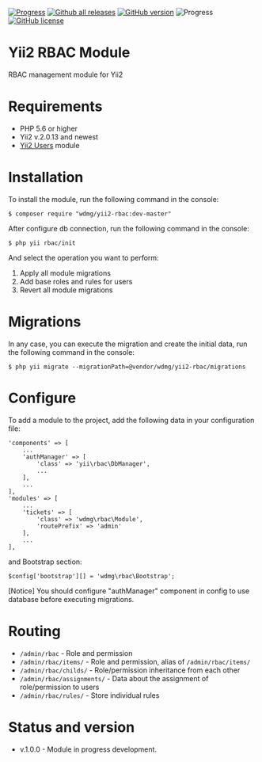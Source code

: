 [![Progress](https://img.shields.io/badge/required-Yii2_v2.0.13-blue.svg)](https://packagist.org/packages/yiisoft/yii2) [![Github all releases](https://img.shields.io/github/downloads/wdmg/yii2-rbac/total.svg)](https://GitHub.com/wdmg/yii2-rbac/releases/) [![GitHub version](https://badge.fury.io/gh/wdmg%2Fyii2-rbac.svg)](https://github.com/wdmg/yii2-rbac) ![Progress](https://img.shields.io/badge/progress-in_development-red.svg) [![GitHub license](https://img.shields.io/github/license/wdmg/yii2-rbac.svg)](https://github.com/wdmg/yii2-rbac/blob/master/LICENSE)

# Yii2 RBAC Module
RBAC management module for Yii2

# Requirements 
* PHP 5.6 or higher
* Yii2 v.2.0.13 and newest
* [Yii2 Users](https://github.com/wdmg/yii2-users) module

# Installation
To install the module, run the following command in the console:

`$ composer require "wdmg/yii2-rbac:dev-master"`

After configure db connection, run the following command in the console:

`$ php yii rbac/init`

And select the operation you want to perform:
  1) Apply all module migrations
  2) Add base roles and rules for users
  3) Revert all module migrations

# Migrations
In any case, you can execute the migration and create the initial data, run the following command in the console:

`$ php yii migrate --migrationPath=@vendor/wdmg/yii2-rbac/migrations`

# Configure

To add a module to the project, add the following data in your configuration file:

    'components' => [
        ...
        'authManager' => [
            'class' => 'yii\rbac\DbManager',
            ...
        ],
        ...
    ],
    'modules' => [
        ...
        'tickets' => [
            'class' => 'wdmg\rbac\Module',
            'routePrefix' => 'admin'
        ],
        ...
    ],

and Bootstrap section:

`
$config['bootstrap'][] = 'wdmg\rbac\Bootstrap';
`

[Notice] You should configure "authManager" component in config to use database before executing migrations.

# Routing
- `/admin/rbac` - Role and permission
- `/admin/rbac/items/` - Role and permission, alias of `/admin/rbac/items/`
- `/admin/rbac/childs/` - Role/permission inheritance from each other
- `/admin/rbac/assignments/` - Data about the assignment of role/permission to users
- `/admin/rbac/rules/` - Store individual rules

# Status and version
* v.1.0.0 - Module in progress development.